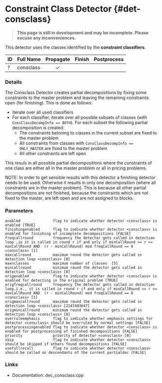 # Constraint Class Detector {#det-consclass}
> **This page is still in development and may be incomplete. Please excuse any inconveniences.**

This detector uses the classes identified by the **constraint classifiers**.

| ID |          Full Name          | Propagate | Finish | Postprocess |
|----|-----------------------------|:---------:|:------:|:-----------:|
| ?  | consclass                   | ✓ |   |   |


### Details
The Consclass Detector creates partial decompositions by fixing some constraints to the master problem and leaving the remaining constraints open (for finishing). This is done as follows:
 * Iterate over all used classifiers
 * For each classifier, iterate over all possible subsets of classes (with `ConsClassDecompInfo == BOTH`). For each subset the following partial decomposition is created:
   * The constraints beloning to classes in the current subset are fixed to the master problem
   * All constraints from classes with `ConsClassDecompInfo == ONLY_MASTER` are fixed to the master problem
   * All other constraints are left open

This resuls in all possible partial decompositions where the constraints of one class are either all in the master problem or all in pricing problems.

NOTE: In order to get sensible results with this detector a finishing detector needs to be used. Otherwise it results in only one decomposition (where all constraints are in the master problem). This is because all other partial decompositions are not finished, because the constraints which are not fixed to the master, are left open and are not assigned to blocks.

### Parameters

    enabled               flag to indicate whether detector <consclass> is enabled [TRUE]
    finishingenabled      flag to indicate whether detector <consclass> is enabled for finishing of incomplete decompositions [FALSE]
    freqcallround         frequency the detector gets called in detection loop ,ie it is called in round r if and only if minCallRound <= r <= maxCallRound AND  (r - minCallRound) mod freqCallRound == 0 <consclass> [1]
    maxcallround          maximum round the detector gets called in detection loop <consclass> [0]
    maxnclasses           maximum number of classes  [5]
    mincallround          minimum round the detector gets called in detection loop <consclass> [0]
    origenabled           flag to indicate whether detector <consclass> is enabled for detecting in the original problem [TRUE]
    origfreqcallround     frequency the detector gets called in detection loop,i.e., it is called in round r if and only if minCallRound <= r <= maxCallRound AND  (r - minCallRound) mod freqCallRound == 0 <consclass> [1]
    origmaxcallround      maximum round the detector gets called in detection loop <consclass> [2147483647]
    origmincallround      minimum round the detector gets called in detection loop <consclass> [0]
    overruleemphasis      flag to indicate whether emphasis settings for detector <consclass> should be overruled by normal settings [FALSE]
    postprocessingenabled flag to indicate whether detector <consclass> is enabled for postprocessing of finished decompositions [FALSE]
    priority              priority of detector <consclass> [0]
    skip                  flag to indicate whether detector <consclass> should be skipped if others found decompositions [FALSE]
    usefullrecall         flag to indicate whether detector <consclass> should be called on descendants of the current partialdec [FALSE]


### Links
 * Documentation: dec_consclass.cpp
